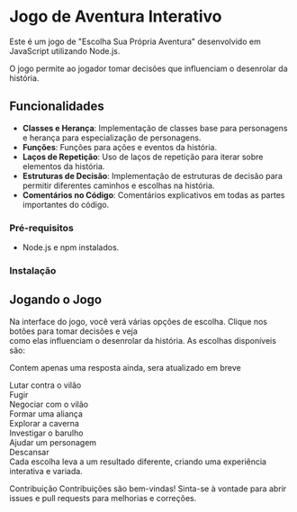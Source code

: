 <h1>Jogo de Aventura Interativo</h1>

<p>Este é um jogo de "Escolha Sua Própria Aventura" desenvolvido em JavaScript utilizando Node.js.</p>
<p>O jogo permite ao jogador tomar decisões que influenciam o desenrolar da história.</p>

<h2>Funcionalidades</h2>

- **Classes e Herança**: Implementação de classes base para personagens e herança para especialização de personagens.
- **Funções**: Funções para ações e eventos da história.
- **Laços de Repetição**: Uso de laços de repetição para iterar sobre elementos da história.
- **Estruturas de Decisão**: Implementação de estruturas de decisão para permitir diferentes caminhos e escolhas na história.
- **Comentários no Código**: Comentários explicativos em todas as partes importantes do código.

### Pré-requisitos

- Node.js e npm instalados.

### Instalação


<h2>Jogando o Jogo</h2>
Na interface do jogo, você verá várias opções de escolha. Clique nos botões para tomar decisões e veja<br>
como elas influenciam o desenrolar da história. As escolhas disponíveis são:
</p>Contem apenas uma resposta ainda, sera atualizado em breve</p>

Lutar contra o vilão<br>
Fugir<br>
Negociar com o vilão<br>
Formar uma aliança<br>
Explorar a caverna<br>
Investigar o barulho<br>
Ajudar um personagem<br>
Descansar<br>
Cada escolha leva a um resultado diferente, criando uma experiência interativa e variada.<br>
<!--ganbiara no <br>-->

Contribuição
Contribuições são bem-vindas! Sinta-se à vontade para abrir issues e pull requests para melhorias e correções.
